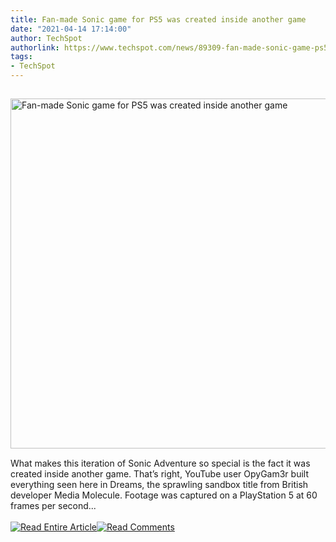 ```yaml
---
title: Fan-made Sonic game for PS5 was created inside another game
date: "2021-04-14 17:14:00"
author: TechSpot
authorlink: https://www.techspot.com/news/89309-fan-made-sonic-game-ps5-created-inside-another.html
tags:
- TechSpot
---
```

<a href="https://www.techspot.com/news/89309-fan-made-sonic-game-ps5-created-inside-another.html" target="_blank"><img src="https://static.techspot.com/images2/news/ts3_thumbs/2021/04/2021-04-14-ts3_thumbs-688.jpg" width="800" height="560" style="padding: 15px 0" title="Fan-made Sonic game for PS5 was created inside another game" /></a><br />What makes this iteration of Sonic Adventure so special is the fact it was created inside another game. That’s right, YouTube user OpyGam3r built everything seen here in Dreams, the sprawling sandbox title from British developer Media Molecule. Footage was captured on a PlayStation 5 at 60 frames per second...<br /><br /><a href="https://www.techspot.com/news/89309-fan-made-sonic-game-ps5-created-inside-another.html"><img src="https://static.techspot.com/images/rss/rss_buttons_01.png" border="0" alt="Read Entire Article" /></a><a href="https://www.techspot.com/news/89309-fan-made-sonic-game-ps5-created-inside-another.html#comments"><img src="https://static.techspot.com/images/rss/rss_buttons_02.png" border="0" alt="Read Comments" /></a><br /><br />